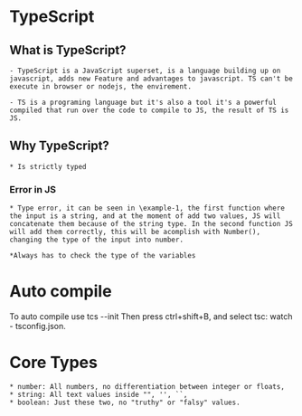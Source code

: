 # TypeScript


## What is TypeScript?
    - TypeScript is a JavaScript superset, is a language building up on javascript, adds new Feature and advantages to javascript. TS can't be execute in browser or nodejs, the envirement.

    - TS is a programing language but it's also a tool it's a powerful compiled that run over the code to compile to JS, the result of TS is JS.

## Why TypeScript?

    * Is strictly typed


### Error in JS

    * Type error, it can be seen in \example-1, the first function where the input is a string, and at the moment of add two values, JS will concatenate them because of the string type. In the second function JS will add them correctly, this will be acomplish with Number(), changing the type of the input into number.

    *Always has to check the type of the variables


# Auto compile

To auto compile use
    tcs --init
Then press ctrl+shift+B, and select tsc: watch - tsconfig.json.

# Core Types
    * number: All numbers, no differentiation between integer or floats,
    * string: All text values inside "", '', ``,
    * boolean: Just these two, no "truthy" or "falsy" values.